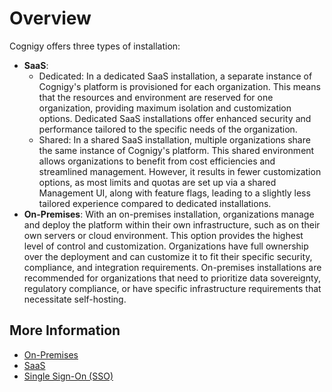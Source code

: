 # Overview

Cognigy offers three types of installation:

- **SaaS**:
    - Dedicated: In a dedicated SaaS installation, a separate instance of Cognigy's platform is provisioned for each organization. This means that the resources and environment are reserved for one organization, providing maximum isolation and customization options. Dedicated SaaS installations offer enhanced security and performance tailored to the specific needs of the organization.
    - Shared: In a shared SaaS installation, multiple organizations share the same instance of Cognigy's platform. This shared environment allows organizations to benefit from cost efficiencies and streamlined management. However, it results in fewer customization options, as most limits and quotas are set up via a shared Management UI, along with feature flags, leading to a slightly less tailored experience compared to dedicated installations.
- **On-Premises**: With an on-premises installation, organizations manage and deploy the platform within their own infrastructure, such as on their own servers or cloud environment. This option provides the highest level of control and customization. Organizations have full ownership over the deployment and can customize it to fit their specific security, compliance, and integration requirements. On-premises installations are recommended for organizations that need to prioritize data sovereignty, regulatory compliance, or have specific infrastructure requirements that necessitate self-hosting.


## More Information

- [On-Premises](overview.md)
- [SaaS](ip-ranges-shared-environments.md)
- [Single Sign-On (SSO)](single-sign-on-saml2.md)